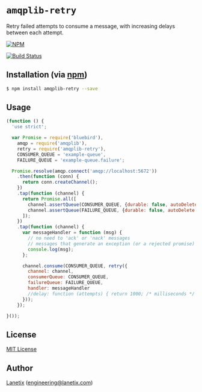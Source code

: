 # `amqplib-retry`

Retry failed attempts to consume a message, with increasing delays between each attempt.

[![NPM](https://nodei.co/npm/amqplib-retry.png?downloads=true&stars=true)](https://nodei.co/npm/amqplib-retry/)

[![Build Status](https://travis-ci.org/lanetix/node-amqplib-retry.svg)](https://travis-ci.org/lanetix/node-amqplib-retry)

## Installation (via [npm](https://npmjs.org/package/amqplib-retry))

```bash
$ npm install amqplib-retry --save
```

## Usage

```javascript
(function () {
  'use strict';

  var Promise = require('bluebird'),
    amqp = require('amqplib'),
    retry = require('amqplib-retry'),
    CONSUMER_QUEUE = 'example-queue',
    FAILURE_QUEUE = 'example-queue.failure';

  Promise.resolve(amqp.connect('amqp://localhost:5672'))
    .then(function (conn) {
      return conn.createChannel();
    })
    .tap(function (channel) {
      return Promise.all([
        channel.assertQueue(CONSUMER_QUEUE, {durable: false, autoDelete: true}),
        channel.assertQueue(FAILURE_QUEUE, {durable: false, autoDelete: true})
      ]);
    })
    .tap(function (channel) {
      var messageHandler = function (msg) {
        // no need to 'ack' or 'nack' messages
        // messages that generate an exception (or a rejected promise) will be retried
        console.log(msg);
      };

      channel.consume(CONSUMER_QUEUE, retry({
        channel: channel,
        consumerQueue: CONSUMER_QUEUE,
        failureQueue: FAILURE_QUEUE,
        handler: messageHandler
        //delay: function (attempts) { return 1000; /* milliseconds */ }
      }));
    });

}());

```

## License

[MIT License](http://www.opensource.org/licenses/mit-license.php)

## Author

[Lanetix](https://github.com/lanetix) ([engineering@lanetix.com](mailto:engineering@lanetix.com))


